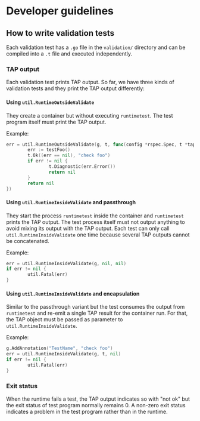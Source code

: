 # Developer guidelines

## How to write validation tests

Each validation test has a `.go` file in the `validation/` directory and can be compiled into a `.t` file and executed independently.

### TAP output

Each validation test prints TAP output.
So far, we have three kinds of validation tests and they print the TAP output differently:

#### Using `util.RuntimeOutsideValidate`

They create a container but without executing `runtimetest`. The test program itself must print the TAP output.

Example:
```go
err = util.RuntimeOutsideValidate(g, t, func(config *rspec.Spec, t *tap.T, state *rspec.State) error {
        err := testFoo()
        t.Ok((err == nil), "check foo")
        if err != nil {
                t.Diagnostic(err.Error())
                return nil
        }
        return nil
})

```
#### Using `util.RuntimeInsideValidate` and passthrough

They start the process `runtimetest` inside the container and `runtimetest` prints the TAP output.
The test process itself must not output anything to avoid mixing its output with the TAP output.
Each test can only call `util.RuntimeInsideValidate` one time because several TAP outputs cannot be concatenated.

Example:
```go
err = util.RuntimeInsideValidate(g, nil, nil)
if err != nil {
        util.Fatal(err)
}
```

#### Using `util.RuntimeInsideValidate` and encapsulation

Similar to the passthrough variant but the test consumes the output from `runtimetest` and re-emit a single TAP result for the container run.
For that, the TAP object must be passed as parameter to `util.RuntimeInsideValidate`.

Example:
```go
g.AddAnnotation("TestName", "check foo")
err = util.RuntimeInsideValidate(g, t, nil)
if err != nil {
        util.Fatal(err)
}
```

### Exit status

When the runtime fails a test, the TAP output indicates so with "not ok" but the exit status of test program normally remains 0.
A non-zero exit status indicates a problem in the test program rather than in the runtime.
